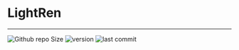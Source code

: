 # LightRen
---
![Github repo Size](https://img.shields.io/github/repo-size/tenstackl/lightren) ![version](https://shields.io/badge/Version-2.1-blue?&amp;style=flat)  ![last commit](https://img.shields.io/github/last-commit/tenstackl/lightren) 

